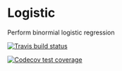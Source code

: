 # Logistic
Perform binormial logistic regression

<!-- badges: start -->
  [![Travis build status](https://travis-ci.org/hobbitish1028/Logistic.svg?branch=master)](https://travis-ci.org/hobbitish1028/Logistic)
  <!-- badges: end -->
  
  <!-- badges: start -->
  [![Codecov test coverage](https://codecov.io/gh/hobbitish1028/Logistic/branch/master/graph/badge.svg)](https://codecov.io/gh/hobbitish1028/Logistic?branch=master)
  <!-- badges: end -->